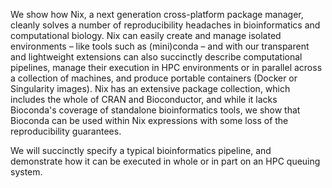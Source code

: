 We show how Nix, a next generation cross-platform package manager, cleanly solves a number of reproducibility headaches in bioinformatics and computational biology.
Nix can easily create and manage isolated environments – like tools such as (mini)conda – and with our transparent and lightweight extensions can also succinctly describe computational pipelines, manage their execution in HPC environments or in parallel across a collection of machines, and produce portable containers (Docker or Singularity images).
Nix has an extensive package collection, which includes the whole of CRAN and Bioconductor, and while it lacks Bioconda's coverage of standalone bioinformatics tools, we show that Bioconda can be used within Nix expressions with some loss of the reproducibility guarantees.

We will succinctly specify a typical bioinformatics pipeline, and demonstrate how it can be executed in whole or in part on an HPC queuing system.
